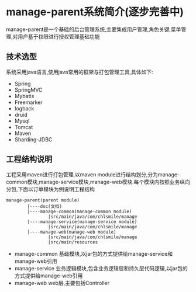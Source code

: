# manage-parent系统简介(逐步完善中)
manage-parent是一个基础的后台管理系统,主要集成用户管理,角色关键,菜单管理,对用户基于权限进行授权管理基础功能

## 技术选型
系统采用java语言,使用java常用的框架与打包管理工具,具体如下:
* Spring
* SpringMVC
* Mybatis
* Freemarker
* logback
* druid
* Mysql
* Tomcat
* Maven
* Sharding-JDBC


## 工程结构说明

工程采用maven进行打包管理,以maven module进行结构划分,分为manage-common模块,manage-service模块,manage-web模块.每个模块内按照业务纵向分包,下面以订单模块为例说明工程结构

    manage-parent(parent module)
            |----doc(文档)
            |----manage-common(manage-common module)
                    |src/main/java/com/chlsmile/manage
            |----manage-service(manage-service module)
                    |src/main/java/com/chlsmile/manage
            |----manage-web(manage-web module)
                    |src/main/java/com/chlsmile/manage
                    |src/main/resources

* manage-common 基础模块,以jar包的方式提供给manage-service和manage-web引用
* manage-service 业务逻辑模块,包含业务逻辑层和持久层代码逻辑,以jar包的方式提供给manage-web引用
* manage-web web层,主要包括Controller



